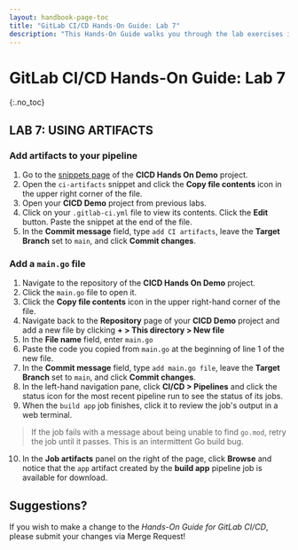```yaml
---
layout: handbook-page-toc
title: "GitLab CI/CD Hands-On Guide: Lab 7"
description: "This Hands-On Guide walks you through the lab exercises in the GitLab CI/CD course."
---
```

# GitLab CI/CD Hands-On Guide: Lab 7
{:.no_toc}

## LAB 7: USING ARTIFACTS

### Add artifacts to your pipeline 

1. Go to the [snippets page](https://ilt.gitlabtraining.cloud/professional-services-classes/gitlab-ci-cd/gitlab-cicd-hands-on-demo/-/snippets) of the **CICD Hands On Demo** project.
1. Open the `ci-artifacts` snippet and click the **Copy file contents** icon in the upper right corner of the file.
1. Open your **CICD Demo** project from previous labs.
1. Click on your `.gitlab-ci.yml` file to view its contents. Click the **Edit** button. Paste the snippet at the end of the file.
1. In the **Commit message** field, type `add CI artifacts`, leave the **Target Branch** set to `main`, and click **Commit changes**. 

### Add a `main.go` file

1. Navigate to the repository of the **CICD Hands On Demo** project.
1. Click the `main.go` file to open it. 
1. Click the **Copy file contents** icon in the upper right-hand corner of the file. 
1. Navigate back to the **Repository** page of your **CICD Demo** project and add a new file by clicking **+ > This directory > New file**
1. In the **File name** field, enter `main.go`
1. Paste the code you copied from `main.go` at the beginning of line 1 of the new file.
1. In the **Commit message** field, type `add main.go file`, leave the **Target Branch** set to `main`, and click **Commit changes**.
1. In the left-hand navigation pane, click **CI/CD > Pipelines** and click the status icon for the most recent pipeline run to see the status of its jobs.
1. When the `build app` job finishes, click it to review the job's output in a web terminal. 
> If the job fails with a message about being unable to find `go.mod`, retry the job until it passes. This is an intermittent Go build bug.
10. In the **Job artifacts** panel on the right of the page, click **Browse** and notice that the `app` artifact created by the **build app** pipeline job is available for download. 

## Suggestions?

If you wish to make a change to the *Hands-On Guide for GitLab CI/CD*, please submit your changes via Merge Request!
